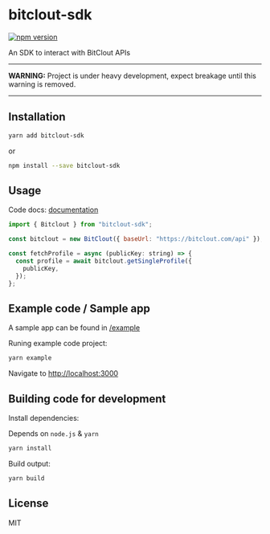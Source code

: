 # bitclout-sdk

[![npm version](https://img.shields.io/npm/v/bitclout-sdk.svg)](https://www.npmjs.com/package/bitclout-sdk)

An SDK to interact with BitClout APIs

---

**WARNING:** Project is under heavy development, expect breakage until this warning is removed.

---

## Installation

```sh
yarn add bitclout-sdk
```

or

```sh
npm install --save bitclout-sdk
```

## Usage

Code docs: [documentation](https://bitclouthunt.github.io/bitclout-sdk/)

```js
import { Bitclout } from "bitclout-sdk";

const bitclout = new BitClout({ baseUrl: "https://bitclout.com/api" });

const fetchProfile = async (publicKey: string) => {
  const profile = await bitclout.getSingleProfile({
    publicKey,
  });
};
```

## Example code / Sample app

A sample app can be found in [/example](/example)

Runing example code project:

```sh
yarn example
```

Navigate to [http://localhost:3000](http://localhost:3000)

## Building code for development

Install dependencies:

Depends on `node.js` & `yarn`

```sh
yarn install
```

Build output:

```bash
yarn build
```

## License

MIT

